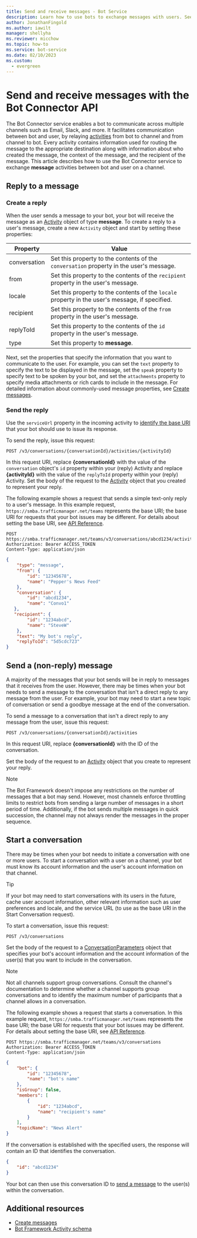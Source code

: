 ```yaml
---
title: Send and receive messages - Bot Service
description: Learn how to use bots to exchange messages with users. See how to use the Bot Connector service to send messages and replies and to start conversations. 
author: JonathanFingold
ms.author: iawilt
manager: shellyha
ms.reviewer: micchow
ms.topic: how-to
ms.service: bot-service
ms.date: 02/10/2023
ms.custom:
  - evergreen
---
```


# Send and receive messages with the Bot Connector API

The Bot Connector service enables a bot to communicate across multiple channels such as Email, Slack, and more. It facilitates communication between bot and user, by relaying [activities](https://github.com/Microsoft/botframework-sdk/blob/main/specs/botframework-activity/botframework-activity.md) from bot to channel and from channel to bot. Every activity contains information used for routing the message to the appropriate destination along with information about who created the message, the context of the message, and the recipient of the message. This article describes how to use the Bot Connector service to exchange **message** activities between bot and user on a channel.

<a id="create-reply"></a>

## Reply to a message

### Create a reply

When the user sends a message to your bot, your bot will receive the message as an [Activity][] object of type **message**. To create a reply to a user's message, create a new `Activity` object and start by setting these properties:

| Property | Value |
|----|----|
| conversation | Set this property to the contents of the `conversation` property in the user's message. |
| from | Set this property to the contents of the `recipient` property in the user's message. |
| locale | Set this property to the contents of the `locale` property in the user's message, if specified. |
| recipient | Set this property to the contents of the `from` property in the user's message. |
| replyToId | Set this property to the contents of the `id` property in the user's message. |
| type | Set this property to **message**. |

Next, set the properties that specify the information that you want to communicate to the user. For example, you can set the `text` property to specify the text to be displayed in the message, set the `speak` property to specify text to be spoken by your bot, and set the `attachments` property to specify media attachments or rich cards to include in the message. For detailed information about commonly-used message properties, see [Create messages](bot-framework-rest-connector-create-messages.md).

### Send the reply

Use the `serviceUrl` property in the incoming activity to [identify the base URI](bot-framework-rest-connector-api-reference.md#base-uri) that your bot should use to issue its response.

To send the reply, issue this request:

```http
POST /v3/conversations/{conversationId}/activities/{activityId}
```

In this request URI, replace **{conversationId}** with the value of the `conversation` object's `id` property within your (reply) Activity and replace **{activityId}** with the value of the `replyToId` property within your (reply) Activity. Set the body of the request to the [Activity][] object that you created to represent your reply.

The following example shows a request that sends a simple text-only reply to a user's message. In this example request, `https://smba.trafficmanager.net/teams` represents the base URI; the base URI for requests that your bot issues may be different. For details about setting the base URI, see [API Reference](bot-framework-rest-connector-api-reference.md#base-uri).

```http
POST https://smba.trafficmanager.net/teams/v3/conversations/abcd1234/activities/5d5cdc723 
Authorization: Bearer ACCESS_TOKEN 
Content-Type: application/json 
```

```json
{
    "type": "message",
    "from": {
        "id": "12345678",
        "name": "Pepper's News Feed"
    },
    "conversation": {
        "id": "abcd1234",
        "name": "Convo1"
   },
   "recipient": {
        "id": "1234abcd",
        "name": "SteveW"
    },
    "text": "My bot's reply",
    "replyToId": "5d5cdc723"
}
```

<a id="send-message"></a>

## Send a (non-reply) message

A majority of the messages that your bot sends will be in reply to messages that it receives from the user. However, there may be times when your bot needs to send a message to the conversation that isn't a direct reply to any message from the user. For example, your bot may need to start a new topic of conversation or send a goodbye message at the end of the conversation.

To send a message to a conversation that isn't a direct reply to any message from the user, issue this request:

```http
POST /v3/conversations/{conversationId}/activities
```

In this request URI, replace **{conversationId}** with the ID of the conversation.

Set the body of the request to an [Activity][] object that you create to represent your reply.

> [!NOTE]
> The Bot Framework doesn't impose any restrictions on the number of messages that a bot may send.
> However, most channels enforce throttling limits to restrict bots from sending a large number of messages in a short period of time.
> Additionally, if the bot sends multiple messages in quick succession, the channel may not always render the messages in the proper sequence.

## Start a conversation

There may be times when your bot needs to initiate a conversation with one or more users.
To start a conversation with a user on a channel, your bot must know its account information and the user's account information on that channel.

> [!TIP]
> If your bot may need to start conversations with its users in the future, cache user account information, other relevant information such as user preferences and locale, and the service URL (to use as the base URI in the Start Conversation request).

To start a conversation, issue this request:

```http
POST /v3/conversations
```

Set the body of the request to a [ConversationParameters][] object that specifies your bot's account information and the account information of the user(s) that you want to include in the conversation.

> [!NOTE]
> Not all channels support group conversations. Consult the channel's documentation to determine whether a channel supports group conversations and to identify the maximum number of participants that a channel allows in a conversation.

The following example shows a request that starts a conversation. In this example request, `https://smba.trafficmanager.net/teams` represents the base URI; the base URI for requests that your bot issues may be different. For details about setting the base URI, see [API Reference](bot-framework-rest-connector-api-reference.md#base-uri).

```http
POST https://smba.trafficmanager.net/teams/v3/conversations 
Authorization: Bearer ACCESS_TOKEN
Content-Type: application/json
```

```json
{
    "bot": {
        "id": "12345678",
        "name": "bot's name"
    },
    "isGroup": false,
    "members": [
        {
            "id": "1234abcd",
            "name": "recipient's name"
        }
    ],
    "topicName": "News Alert"
}
```

If the conversation is established with the specified users, the response will contain an ID that identifies the conversation.

```json
{
    "id": "abcd1234"
}
```

Your bot can then use this conversation ID to [send a message](#send-message) to the user(s) within the conversation.

## Additional resources

- [Create messages](bot-framework-rest-connector-create-messages.md)
- [Bot Framework Activity schema](https://github.com/Microsoft/botframework-sdk/blob/main/specs/botframework-activity/botframework-activity.md)

[Activity]: bot-framework-rest-connector-api-reference.md#activity-object
[ConversationParameters]: bot-framework-rest-connector-api-reference.md#conversationparameters-object
